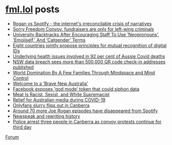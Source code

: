 # [fml.lol](https://fml.lol) posts
<!-- BLOG-POST-LIST:START -->
- [Rogan vs Spotify - the internet&#39;s irreconcilable crisis of narratives](https://fml.lol/rogan-vs-spotify-the-internets-irreconcilable-crisis-of-narratives/)
- [Sorry Freedom Convoy, fundraisers are only for left-wing criminals](https://fml.lol/sorry-freedom-convoy-fundraisers-are-only-for-left-wing-criminals/)
- [University Backtracks After Encouraging Staff To Use ‘Neopronouns’, ‘Emojiself,’ And ‘Catgender’ Terms](https://fml.lol/university-backtracks-after-encouraging-staff-to-use-neopronouns-emojiself-and-catgender-terms/)
- [Eight countries jointly propose principles for mutual recognition of digital IDs](https://fml.lol/eight-countries-jointly-propose-principles-for-mutual-recognition-of-digital-ids/)
- [Underlying health issues involved in 92 per cent of Aussie Covid deaths](https://fml.lol/underlying-health-issues-involved-in-92-per-cent-of-aussie-covid-deaths/)
- [NSW data breach sees more than 500,000 QR code check-in addresses published](https://fml.lol/nsw-data-breach-sees-more-than-500-000-qr-code-check-in-addresses-published/)
- [World Domination By A Few Families Through Mindspace and Mind Control](https://fml.lol/world-domination-by-a-few-families-through-mindspace-and-mind-control/)
- [Welcome to a ‘Brave New Australia’](https://fml.lol/welcome-to-a-brave-new-australia/)
- [Facebook exposes &#39;god mode&#39; token that could siphon data](https://fml.lol/facebook-exposes-god-mode-token-that-could-siphon-data/)
- [Meat Is Racist, Sexist, and White Supremacist](https://fml.lol/meat-is-racist-sexist-and-white-supremacist/)
- [Relief for Australian media during COVID-19](https://fml.lol/relief-for-australian-media-during-covid-19/)
- [Onlyfans slurry flips out in Canberra](https://fml.lol/onlyfans-slurry-flips-out-in-canberra/)
- [Around 70 more Joe Rogan episodes have disappeared from Spotify](https://fml.lol/around-70-more-joe-rogan-episodes-have-disappeared-from-spotify/)
- [Newspeak and rewriting history](https://fml.lol/newspeak-and-rewriting-history/)
- [Police arrest three people in Canberra as convoy protests continue for third day](https://fml.lol/police-arrest-three-people-in-canberra-as-convoy-protests-continue-for-third-day/)
<!-- BLOG-POST-LIST:END -->

[Forum](https://forum.fml.lol)

